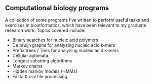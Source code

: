 ## Computational biology programs
A collection of some programs I've written to perform useful tasks and exercises in bioinformatics, which have been relevant to my graduate research work. Topics covered include:

- Binary searches for nucleic acid polymers
- De bruijn graphs for analyzing nucleic acid k-mers
- Prefix trees / Tries for analyzing nucleic acid k-mers
- Cellular automata
- Longest substring algorithms
- Markov chains
- Hidden markov models (HMMs)
- Fasta & csv file processing
